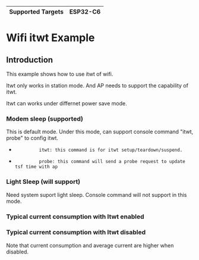 | Supported Targets | ESP32-C6 |
| ----------------- | -------- |

# Wifi itwt Example

## Introduction
This example shows how to use itwt of wifi.

Itwt only works in station mode. And AP needs to support the capability of itwt.

Itwt can works under differnet power save mode.

### Modem sleep (supported)
This is default mode. Under this mode, can support console command "itwt, probe" to config itwt.

*              itwt: this command is for itwt setup/teardown/suspend.
*              probe: this command will send a probe request to update tsf time with ap

### Light Sleep (will support)
Need system suport light sleep. Console command will not support in this mode.

### Typical current consumption with Itwt enabled


### Typical current consumption with Itwt disabled


Note that current consumption and average current are higher when disabled.
